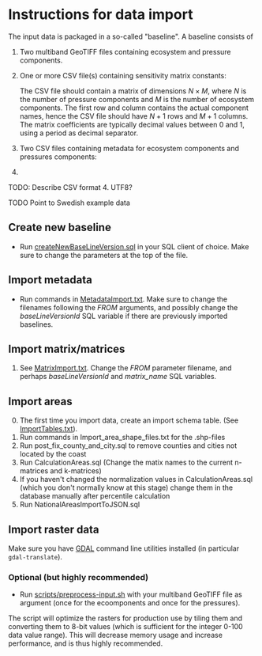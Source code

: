# Instructions for data import

The input data is packaged in a so-called "baseline". A baseline consists of
1. Two multiband GeoTIFF files containing ecosystem and pressure components. 
2. One or more CSV file(s) containing sensitivity matrix constants:

   The CSV file should contain a matrix of dimensions $N \times M$, where $N$ is the number of pressure components and 
   $M$ is the number of ecosystem components. The first row and column contains the actual component names, hence 
   the CSV file should have $N+1$ rows and $M+1$ columns. The matrix coefficients are typically decimal values 
   between 0 and 1, using a period as decimal separator. 
3. Two CSV files containing metadata for ecosystem components and pressures components:
   
4. 
TODO: Describe CSV format
4. UTF8?

TODO Point to Swedish example data

## Create new baseline
- Run [createNewBaseLineVersion.sql](scripts/CreateNewBaseLineVersion.sql) in your SQL client of choice. Make sure to 
  change 
  the parameters at the top of the file.

## Import metadata
- Run commands in [MetadataImport.txt](scripts/MetadataImport.txt). Make sure to change the filenames following the _FROM_ 
  arguments, and possibly change the _baseLineVersionId_ SQL variable if there are previously imported baselines.

## Import matrix/matrices
1. See [MatrixImport.txt](scripts/MatrixImport.txt). Change the _FROM_ parameter filename, and perhaps _baseLineVersionId_ and 
   _matrix_name_ SQL variables.

## Import areas
0. The first time you import data, create an import schema table. (See [ImportTables.txt](scripts/ImportTables.txt)).
1. Run commands in Import_area_shape_files.txt for the .shp-files
2. Run post_fix_county_and_city.sql to remove counties and cities not located by the coast
3. Run CalculationAreas.sql (Change the matix names to the current n-matrices and k-matrices)
4. If you haven't changed the normalization values in CalculationAreas.sql
  (which you don't normally know at this stage) change them in the database manually after percentile calculation
5. Run NationalAreasImportToJSON.sql

## Import raster data
Make sure you have [GDAL](https://gdal.org/) command line utilities installed (in particular `gdal-translate`).

### Optional (but highly recommended)
- Run [scripts/preprocess-input.sh](/scripts/preprocess-input.sh) with your multiband GeoTIFF file as argument (once 
  for the ecoomponents and once for the pressures).

The script will optimize the rasters for production use by tiling them and converting them to 8-bit values (which is 
sufficient for the integer 0-100 data value range). This will decrease memory usage and increase performance, and is 
thus highly recommended.
